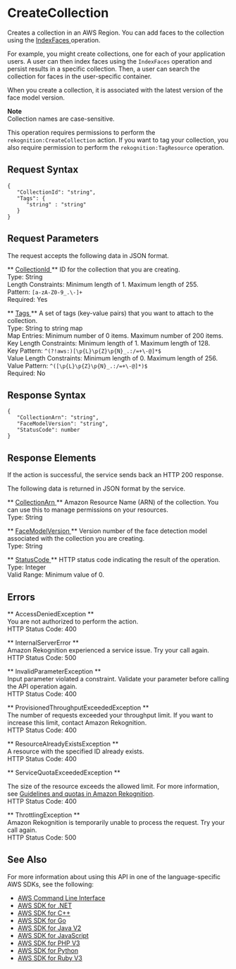 # CreateCollection<a name="API_CreateCollection"></a>

Creates a collection in an AWS Region\. You can add faces to the collection using the [ IndexFaces ](API_IndexFaces.md) operation\. 

For example, you might create collections, one for each of your application users\. A user can then index faces using the `IndexFaces` operation and persist results in a specific collection\. Then, a user can search the collection for faces in the user\-specific container\. 

When you create a collection, it is associated with the latest version of the face model version\.

**Note**  
Collection names are case\-sensitive\.

This operation requires permissions to perform the `rekognition:CreateCollection` action\. If you want to tag your collection, you also require permission to perform the `rekognition:TagResource` operation\.

## Request Syntax<a name="API_CreateCollection_RequestSyntax"></a>

```
{
   "CollectionId": "string",
   "Tags": { 
      "string" : "string" 
   }
}
```

## Request Parameters<a name="API_CreateCollection_RequestParameters"></a>

The request accepts the following data in JSON format\.

 ** [ CollectionId ](#API_CreateCollection_RequestSyntax) **   <a name="rekognition-CreateCollection-request-CollectionId"></a>
ID for the collection that you are creating\.  
Type: String  
Length Constraints: Minimum length of 1\. Maximum length of 255\.  
Pattern: `[a-zA-Z0-9_.\-]+`   
Required: Yes

 ** [ Tags ](#API_CreateCollection_RequestSyntax) **   <a name="rekognition-CreateCollection-request-Tags"></a>
 A set of tags \(key\-value pairs\) that you want to attach to the collection\.   
Type: String to string map  
Map Entries: Minimum number of 0 items\. Maximum number of 200 items\.  
Key Length Constraints: Minimum length of 1\. Maximum length of 128\.  
Key Pattern: `^(?!aws:)[\p{L}\p{Z}\p{N}_.:/=+\-@]*$`   
Value Length Constraints: Minimum length of 0\. Maximum length of 256\.  
Value Pattern: `^([\p{L}\p{Z}\p{N}_.:/=+\-@]*)$`   
Required: No

## Response Syntax<a name="API_CreateCollection_ResponseSyntax"></a>

```
{
   "CollectionArn": "string",
   "FaceModelVersion": "string",
   "StatusCode": number
}
```

## Response Elements<a name="API_CreateCollection_ResponseElements"></a>

If the action is successful, the service sends back an HTTP 200 response\.

The following data is returned in JSON format by the service\.

 ** [ CollectionArn ](#API_CreateCollection_ResponseSyntax) **   <a name="rekognition-CreateCollection-response-CollectionArn"></a>
Amazon Resource Name \(ARN\) of the collection\. You can use this to manage permissions on your resources\.   
Type: String

 ** [ FaceModelVersion ](#API_CreateCollection_ResponseSyntax) **   <a name="rekognition-CreateCollection-response-FaceModelVersion"></a>
Version number of the face detection model associated with the collection you are creating\.  
Type: String

 ** [ StatusCode ](#API_CreateCollection_ResponseSyntax) **   <a name="rekognition-CreateCollection-response-StatusCode"></a>
HTTP status code indicating the result of the operation\.  
Type: Integer  
Valid Range: Minimum value of 0\.

## Errors<a name="API_CreateCollection_Errors"></a>

 ** AccessDeniedException **   
You are not authorized to perform the action\.  
HTTP Status Code: 400

 ** InternalServerError **   
Amazon Rekognition experienced a service issue\. Try your call again\.  
HTTP Status Code: 500

 ** InvalidParameterException **   
Input parameter violated a constraint\. Validate your parameter before calling the API operation again\.  
HTTP Status Code: 400

 ** ProvisionedThroughputExceededException **   
The number of requests exceeded your throughput limit\. If you want to increase this limit, contact Amazon Rekognition\.  
HTTP Status Code: 400

 ** ResourceAlreadyExistsException **   
A resource with the specified ID already exists\.  
HTTP Status Code: 400

 ** ServiceQuotaExceededException **   
  
The size of the resource exceeds the allowed limit\. For more information, see [Guidelines and quotas in Amazon Rekognition](limits.md)\.   
HTTP Status Code: 400

 ** ThrottlingException **   
Amazon Rekognition is temporarily unable to process the request\. Try your call again\.  
HTTP Status Code: 500

## See Also<a name="API_CreateCollection_SeeAlso"></a>

For more information about using this API in one of the language\-specific AWS SDKs, see the following:
+  [ AWS Command Line Interface](https://docs.aws.amazon.com/goto/aws-cli/rekognition-2016-06-27/CreateCollection) 
+  [ AWS SDK for \.NET](https://docs.aws.amazon.com/goto/DotNetSDKV3/rekognition-2016-06-27/CreateCollection) 
+  [ AWS SDK for C\+\+](https://docs.aws.amazon.com/goto/SdkForCpp/rekognition-2016-06-27/CreateCollection) 
+  [ AWS SDK for Go](https://docs.aws.amazon.com/goto/SdkForGoV1/rekognition-2016-06-27/CreateCollection) 
+  [ AWS SDK for Java V2](https://docs.aws.amazon.com/goto/SdkForJavaV2/rekognition-2016-06-27/CreateCollection) 
+  [ AWS SDK for JavaScript](https://docs.aws.amazon.com/goto/AWSJavaScriptSDK/rekognition-2016-06-27/CreateCollection) 
+  [ AWS SDK for PHP V3](https://docs.aws.amazon.com/goto/SdkForPHPV3/rekognition-2016-06-27/CreateCollection) 
+  [ AWS SDK for Python](https://docs.aws.amazon.com/goto/boto3/rekognition-2016-06-27/CreateCollection) 
+  [ AWS SDK for Ruby V3](https://docs.aws.amazon.com/goto/SdkForRubyV3/rekognition-2016-06-27/CreateCollection) 